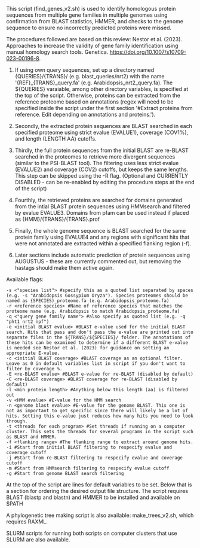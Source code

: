 This script (find_genes_v2.sh) is used to identify homologous protein sequences from multiple gene families in multiple genomes using confirmation from BLAST statistics, HMMER, and checks to the genome sequence to ensure no incorrectly predicted proteins were missed.

The procedures followed are based on this review: Nestor et al. (2023). Approaches to increase the validity of gene family identification using manual homology search tools. Genetica. https://doi.org/10.1007/s10709-023-00196-8.

1. If using own query sequences, set up a directory named {QUERIES}/{TRANS}/ (e.g. blast_queries/nrt2) with the name '{REF}_{TRANS}_query.fa' (e.g. Arabidopsis_nrt2_query.fa). The ${QUERIES} varaiable, among other directory variables, is specified at the top of the script.
Otherwise, proteins can be extracted from the reference proteome based on annotations (regex will need to be specified inside the script under the first section '#Extract proteins from reference. Edit depending on annotations and proteins.').

2. Secondly, the extracted protein sequences are BLAST searched in each specified proteome using strict evalue (EVALUE1), coverage (COV1%), and length (LENGTH AA) cutoffs.
  
3. Thirdly, the full protein sequences from the initial BLAST are re-BLAST searched in the proteomes to retrieve more divergent sequences (similar to the PSI-BLAST tool). The filtering uses less strict evalue (EVALUE2) and coverage (COV2) cutoffs, but keeps the same lengths. This step can be skipped using the -R flag.
(Optional and CURRENTLY DISABLED - can be re-enabled by editing the procedure steps at the end of the script)

4. Fourthly, the retrieved proteins are searched for domains generated from the intial BLAST protein sequences using HMMsearch and filtered by evalue EVALUE3. Domains from pfam can be used instead if placed as {HMM}/{TRANS}/{TRANS}.prof

5. Finally, the whole genome sequence is BLAST searched for the same protein family using EVALUE4 and any regions with significant hits that were not annotated are extracted within a specified flanking region (-f).

6. Later sections include automatic prediction of protein sequences using AUGUSTUS - these are currently commented out, but removing the hastags should make them active again.


Available flags:

    -s <"species list"> #specify this as a quoted list separated by spaces (e.g. -s "Arabidopsis Gossypium Oryza"). Species proteomes should be named as {SPECIES)_proteome.fa (e.g. Arabidopsis_proteome.fa)
    -r <reference species> #Name of reference species that matches the proteome name (e.g. Arabidopsis to match Arabidopsis_proteome.fa)
    -q <"query gene family name"> #also specify as quoted list (e.g. -q "pht1 nrt2 npf")
    -e <initial BLAST evalue> #BLAST e-value used for the initial BLAST search. Hits that pass and don't pass the e-value are printed out into separate files in the ${TRANS}/${SPECIES}/ folder. The annotations of these hits can be examined to determine if a different BLAST e-value is needed see Nestor et al. (2023) for guidance on setting an appropriate E-value.
    -c <initial BLAST coverage> #BLAST coverage as an optional filter. Leave as 0 in default variables list in script if you don't want to filter by coverage %.
    -E <re-BLAST evalue> #BLAST e-value for re-BLAST (disabled by default)
    -C <re-BLAST coverage> #BLAST coverage for re-BLAST (disabled by default)
    -l <min protein length> #Anything below this length (aa) is filtered out
    -v <HMM evalue> #E-value for the HMM search
    -n <genome blast evalue> #E-value for the genome BLAST. This one is not as important to get specific since there will likely be a lot of hits. Setting this e-value just reduces how many hits you need to look through.
    -t <threads for each program> #Set threads if running on a computer cluster. This sets the threads for several programs in the script such as BLAST and HMMER.
    -f <flanking range> #The flanking range to extract around genome hits.
    -i #Start from initial BLAST filtering to respecify evalue and coverage cutoff
    -j #Start from re-BLAST filtering to respecify evalue and coverage cutoff
    -m #Start from HMMsearch filtering to respecify evalue cutoff
    -g #Start from genome BLAST search filtering

At the top of the script are lines for default variables to be set. Below that is a section for ordering the desired output file structure.
The script requires BLAST (blastp and blastn) and HMMER to be installed and available on $PATH

A phylogenetic tree making script is also available: make_trees_v2.sh, which requires RAXML.

SLURM scripts for running both scripts on computer clusters that use SLURM are also available.
